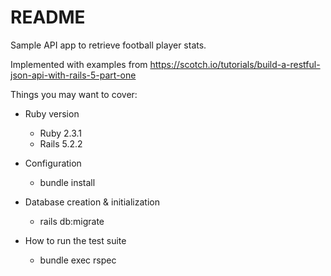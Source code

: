# README

Sample API app to retrieve football player stats. 

Implemented with examples from https://scotch.io/tutorials/build-a-restful-json-api-with-rails-5-part-one

Things you may want to cover:

* Ruby version
    - Ruby 2.3.1
    - Rails 5.2.2

* Configuration
    - bundle install

* Database creation & initialization
    - rails db:migrate

* How to run the test suite
    - bundle exec rspec

